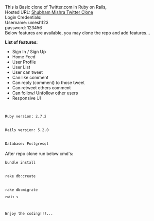 This is Basic clone of Twitter.com in Ruby on Rails,<br>
Hosted URL: <a href="https://vast-escarpment-72735.herokuapp.com/">Shubham Mishra Twitter Clone</a><br>
Login Credentials:<br>
Username: umesh123<br>
password: 123456<br>
Below features are available, you may clone the repo and add features...

<b>List of features:</b>
<ul>
<li>Sign In / Sign Up</li>
<li>Home Feed</li>
<li>User Profile</li>
<li>User List</li>
<li>User can tweet</li>
<li>Can like comment</li>
<li>Can reply (comment) to those tweet</li>
<li>Can retweet others comment</li>
<li>Can follow/ Unfollow other users</li>
<li>Responsive UI</li>
</ul>
<br>
<code>
Ruby version: 2.7.2
</code>
<br>
<code>
Rails version: 5.2.0
</code>
<br>
<code>
Database: Postgresql
</code>
<br>
After repo clone run below cmd's:
<br>
<code>
bundle install
</code>
<br>
<code>
rake db:create
</code>
<br>
<code>
rake db:migrate
<code>
rails s
</code>
<br>
Enjoy the coding!!!...
